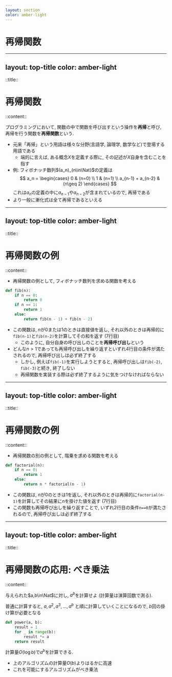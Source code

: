 ```yaml
---
layout: section
color: amber-light
---
```


# 再帰関数

---
layout: top-title
color: amber-light
---
::title::
# 再帰関数
::content::

<div class="topic-box">

プログラミングにおいて, 関数の中で関数を呼び出すという操作を**再帰**と呼び, 再帰を行う関数を**再帰関数**という.

</div>

- 元来「再帰」という用語は様々な分野(言語学, 論理学, 数学など)で登場する用語である
  - 端的に言えば, ある概念$X$を定義する際に, その記述が$X$自身を含むことを指す
- 例: フィボナッチ数列$(a_n)_{n\in\Nat}$の定義は
  $$
    a_n =
    \begin{cases}
      0 & (n=0) \\
      1 & (n=1) \\
      a_{n-1} + a_{n-2} & (n\geq 2)
    \end{cases}
  $$
  これは$a_n$の定義の中に$a_{n-1}$や$a_{n-2}$が含まれているので, 再帰である
- より一般に漸化式は全て再帰であるといえる

---
layout: top-title
color: amber-light
---
::title::
# 再帰関数の例
::content::
- 再帰関数の例として, フィボナッチ数列を求める関数を考える

```python
def fib(n):
    if n == 0:
        return 0
    if n == 1:
        return 1
    else:
        return fib(n - 1) + fib(n - 2)

```

<v-clicks>

- この関数は, $n$が0または1のときは直接値を返し, それ以外のときは再帰的に`fib(n-1)`と`fib(n-2)`を計算してその和を返す (7行目)
  - このように, 自分自身の呼び出しのことを**再帰呼び出し**という
- どんな$n>1$であっても再帰呼び出しを繰り返すといずれ4行目の条件が満たされるので, 再帰呼び出しは必ず終了する
  - しかし, 例えば`fib(-1)`を実行しようとすると, 再帰呼び出しは`fib(-2)`, `fib(-3)`と続き, 終了しない
  - 再帰関数を実装する際は必ず終了するように気をつけなければならない

</v-clicks>


---
layout: top-title
color: amber-light
---
::title::
# 再帰関数の例
::content::
- 再帰関数の別の例として, 階乗を求める関数を考える

```python
def factorial(n):
    if n == 0:
        return 1
    else:
        return n * factorial(n - 1)
```

<v-clicks>

- この関数は, $n$が0のときは1を返し, それ以外のときは再帰的に`factorial(n-1)`を計算してその結果に$n$を掛けた値を返す (7行目)
- この関数も再帰呼び出しを繰り返すことで, いずれ2行目の条件`n==0`が満たされるので, 再帰呼び出しは必ず終了する

</v-clicks>

---
layout: top-title
color: amber-light
---
::title::
# 再帰関数の応用: べき乗法
::content::

<div class="question">

与えられた$a,b\in\Nat$に対し, $a^b$を計算せよ (計算量は演算回数で測る).

</div>

普通に計算すると, $a,a^2,a^3,\dots,a^b$ と順に計算していくことになるので, $b$回の掛け算が必要となる
```python
def power(a, b):
    result = 1
    for _ in range(b):
        result *= a
    return result
```

<v-click>

<div class="theorem">

計算量$O(\log b)$で$a^b$を計算できる.

</div>

- 上のアルゴリズムの計算量$O(b)$よりはるかに高速
- これを可能にするアルゴリズムがべき乗法

</v-click>